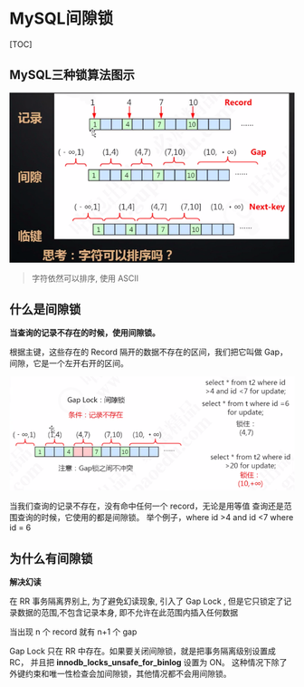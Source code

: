 # MySQL间隙锁

[TOC]

## MySQL三种锁算法图示

![image-20200826201517598](../../../assets/image-20200826201517598.png)

>  字符依然可以排序, 使用 ASCII 

## 什么是间隙锁

**当查询的记录不存在的时候，使用间隙锁。**

根据主键，这些存在的 Record 隔开的数据不存在的区间，我们把它叫做 Gap，间隙，它是一个左开右开的区间。

![image-20200826202151423](../../../assets/image-20200826202151423.png)

当我们查询的记录不存在，没有命中任何一个 record，无论是用等值 查询还是范围查询的时候，它使用的都是间隙锁。
举个例子，where id >4 and id <7 where id = 6

## 为什么有间隙锁

**解决幻读**

在 RR 事务隔离界别上, 为了避免幻读现象, 引入了 Gap Lock , 但是它只锁定了记录数据的范围,不包含记录本身, 即不允许在此范围内插入任何数据

当出现 n 个 record  就有 n+1 个 gap

Gap Lock 只在 RR 中存在。如果要关闭间隙锁，就是把事务隔离级别设置成 RC， 并且把 **innodb_locks_unsafe_for_binlog** 设置为 ON。
这种情况下除了外键约束和唯一性检查会加间隙锁，其他情况都不会用间隙锁。

